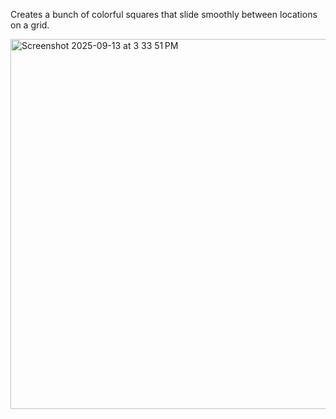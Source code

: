Creates a bunch of colorful squares that slide smoothly between locations on a grid.

<img width="598" height="592" alt="Screenshot 2025-09-13 at 3 33 51 PM" src="https://github.com/user-attachments/assets/b9f59321-2fcc-4c4a-9327-361ef0fe9550" />
